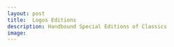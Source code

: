 ```yaml
---
layout: post
title:  Logos Editions
description: Handbound Special Editions of Classics
image: 
---
```



